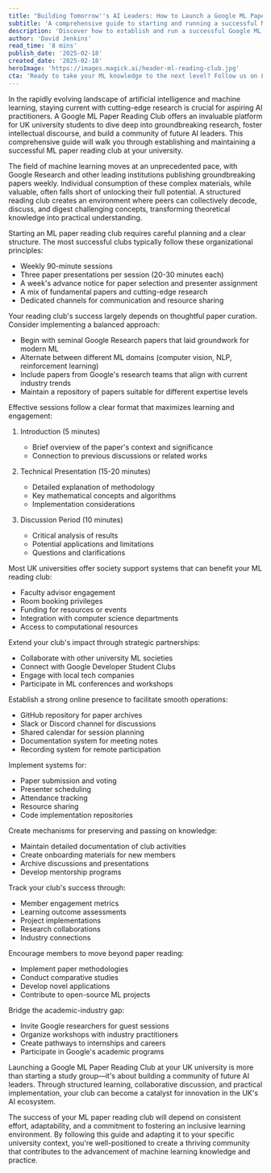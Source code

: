 ```yaml
---
title: "Building Tomorrow''s AI Leaders: How to Launch a Google ML Paper Reading Club at Your UK University"
subtitle: 'A comprehensive guide to starting and running a successful ML paper reading group'
description: 'Discover how to establish and run a successful Google ML Paper Reading Club at your UK university. This comprehensive guide covers everything from organizational structure to technical infrastructure, helping you build a thriving community of AI learners and future leaders in machine learning.'
author: 'David Jenkins'
read_time: '8 mins'
publish_date: '2025-02-18'
created_date: '2025-02-18'
heroImage: 'https://images.magick.ai/header-ml-reading-club.jpg'
cta: 'Ready to take your ML knowledge to the next level? Follow us on LinkedIn for more insights on building AI communities and staying ahead in machine learning education!'
---
```


In the rapidly evolving landscape of artificial intelligence and machine learning, staying current with cutting-edge research is crucial for aspiring AI practitioners. A Google ML Paper Reading Club offers an invaluable platform for UK university students to dive deep into groundbreaking research, foster intellectual discourse, and build a community of future AI leaders. This comprehensive guide will walk you through establishing and maintaining a successful ML paper reading club at your university.

The field of machine learning moves at an unprecedented pace, with Google Research and other leading institutions publishing groundbreaking papers weekly. Individual consumption of these complex materials, while valuable, often falls short of unlocking their full potential. A structured reading club creates an environment where peers can collectively decode, discuss, and digest challenging concepts, transforming theoretical knowledge into practical understanding.

Starting an ML paper reading club requires careful planning and a clear structure. The most successful clubs typically follow these organizational principles:

- Weekly 90-minute sessions
- Three paper presentations per session (20-30 minutes each)
- A week's advance notice for paper selection and presenter assignment
- A mix of fundamental papers and cutting-edge research
- Dedicated channels for communication and resource sharing

Your reading club's success largely depends on thoughtful paper curation. Consider implementing a balanced approach:

- Begin with seminal Google Research papers that laid groundwork for modern ML
- Alternate between different ML domains (computer vision, NLP, reinforcement learning)
- Include papers from Google's research teams that align with current industry trends
- Maintain a repository of papers suitable for different expertise levels

Effective sessions follow a clear format that maximizes learning and engagement:

1. Introduction (5 minutes)
   - Brief overview of the paper's context and significance
   - Connection to previous discussions or related works

2. Technical Presentation (15-20 minutes)
   - Detailed explanation of methodology
   - Key mathematical concepts and algorithms
   - Implementation considerations

3. Discussion Period (10 minutes)
   - Critical analysis of results
   - Potential applications and limitations
   - Questions and clarifications

Most UK universities offer society support systems that can benefit your ML reading club:

- Faculty advisor engagement
- Room booking privileges
- Funding for resources or events
- Integration with computer science departments
- Access to computational resources

Extend your club's impact through strategic partnerships:

- Collaborate with other university ML societies
- Connect with Google Developer Student Clubs
- Engage with local tech companies
- Participate in ML conferences and workshops

Establish a strong online presence to facilitate smooth operations:

- GitHub repository for paper archives
- Slack or Discord channel for discussions
- Shared calendar for session planning
- Documentation system for meeting notes
- Recording system for remote participation

Implement systems for:

- Paper submission and voting
- Presenter scheduling
- Attendance tracking
- Resource sharing
- Code implementation repositories

Create mechanisms for preserving and passing on knowledge:

- Maintain detailed documentation of club activities
- Create onboarding materials for new members
- Archive discussions and presentations
- Develop mentorship programs

Track your club's success through:

- Member engagement metrics
- Learning outcome assessments
- Project implementations
- Research collaborations
- Industry connections

Encourage members to move beyond paper reading:

- Implement paper methodologies
- Conduct comparative studies
- Develop novel applications
- Contribute to open-source ML projects

Bridge the academic-industry gap:

- Invite Google researchers for guest sessions
- Organize workshops with industry practitioners
- Create pathways to internships and careers
- Participate in Google's academic programs

Launching a Google ML Paper Reading Club at your UK university is more than starting a study group—it's about building a community of future AI leaders. Through structured learning, collaborative discussion, and practical implementation, your club can become a catalyst for innovation in the UK's AI ecosystem.

The success of your ML paper reading club will depend on consistent effort, adaptability, and a commitment to fostering an inclusive learning environment. By following this guide and adapting it to your specific university context, you're well-positioned to create a thriving community that contributes to the advancement of machine learning knowledge and practice.